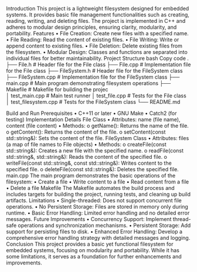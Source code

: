 Introduction
This project is a lightweight filesystem designed for embedded systems. It provides basic file management functionalities such as creating, reading, writing, and deleting files. The project is implemented in C++ and adheres to modular design principles, ensuring clarity, modularity, and portability.
Features
•	File Creation: Create new files with a specified name.
•	File Reading: Read the content of existing files.
•	File Writing: Write or append content to existing files.
•	File Deletion: Delete existing files from the filesystem.
•	Modular Design: Classes and functions are separated into individual files for better maintainability.
Project Structure
bash
Copy code
.
├── File.h          # Header file for the File class
├── File.cpp        # Implementation file for the File class
├── FileSystem.h    # Header file for the FileSystem class
├── FileSystem.cpp  # Implementation file for the FileSystem class
├── main.cpp        # Main program demonstrating filesystem operations
├── Makefile        # Makefile for building the projec           
│   test_main.cpp   # Main test runner
│   test_file.cpp   # Tests for the File class
│   test_filesystem.cpp # Tests for the FileSystem class
└── README.md       


Build and Run
Prerequisites
•	C++11 or later
•	GNU Make
•	Catch2 (for testing)
Implementation Details
File Class
•	Attributes: name (file name), content (file content)
•	Methods:
o	getName(): Returns the name of the file.
o	getContent(): Returns the content of the file.
o	setContent(const std::string&): Sets the content of the file.
FileSystem Class
•	Attributes: files (a map of file names to File objects)
•	Methods:
o	createFile(const std::string&): Creates a new file with the specified name.
o	readFile(const std::string&, std::string&): Reads the content of the specified file.
o	writeFile(const std::string&, const std::string&): Writes content to the specified file.
o	deleteFile(const std::string&): Deletes the specified file.
main.cpp
The main program demonstrates the basic operations of the filesystem:
•	Create a file
•	Write content to a file
•	Read content from a file
•	Delete a file
Makefile
The Makefile automates the build process and includes targets for building the project, running tests, and cleaning up build artifacts.
Limitations
•	Single-threaded: Does not support concurrent file operations.
•	No Persistent Storage: Files are stored in memory only during runtime.
•	Basic Error Handling: Limited error handling and no detailed error messages.
Future Improvements
•	Concurrency Support: Implement thread-safe operations and synchronization mechanisms.
•	Persistent Storage: Add support for persisting files to disk.
•	Enhanced Error Handling: Develop a comprehensive error handling strategy with detailed messages and logging.
Conclusion
This project provides a basic yet functional filesystem for embedded systems, focusing on modularity and portability. While it has some limitations, it serves as a foundation for further enhancements and improvements.



